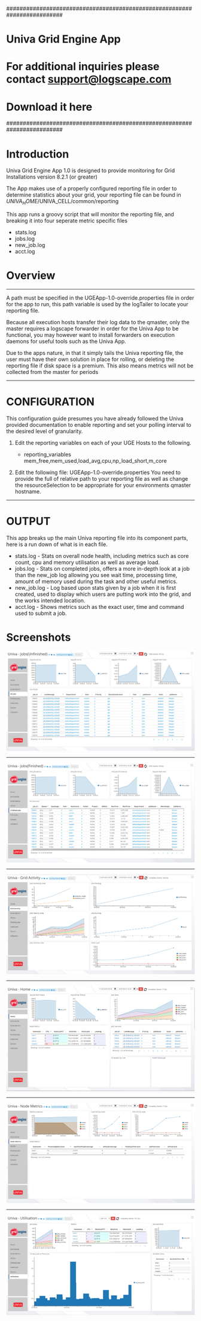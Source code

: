 #########################################################################
# Univa Grid Engine App
# For additional inquiries please contact support@logscape.com
# Download it here
#########################################################################

# Introduction
Univa Grid Engine App 1.0 is designed to provide monitoring for Grid Installations version 8.2.1 (or greater)

The App makes use of a properly configured reporting file in order to determine statistics about your grid, your reporting file can be found in $UNIVA_HOME/$UNIVA_CELL/common/reporting

This app runs a groovy script that will monitor the reporting file, and breaking it into four seperate metric specific files

- stats.log
- jobs.log
- new_job.log
- acct.log

# Overview 
-----------------------------------------------------------------------
A path must be specified in the UGEApp-1.0-override.properties file in order for the app to run, this path variable is used by the logTailer to locate your reporting file.

Because all execution hosts transfer their log data to the qmaster, only the master requires a logscape forwarder in order for the Univa App to be functional, you may however want to install forwarders on execution daemons for useful tools such as the Univa App.

Due to the apps nature, in that it simply tails the Univa reporting file, the user must have their own solution in place for rolling, or deleting the reporting file if disk space is a premium. This also means metrics will not be collected from the master for periods 

-----------------------------------------------------------------------

# CONFIGURATION

This configuration guide presumes you have already followed the Univa provided documentation to enable reporting and set your polling interval to the desired level of granularity.

1. Edit the reporting variables on each of your UGE Hosts to the following.
    * reporting_variables mem_free,mem_used,load_avg,cpu,np_load_short,m_core
    
2. Edit the following file: UGEApp-1.0-override.properties
	You need to provide the full of relative path to your reporting file as well as change the resourceSelection to be appropriate for your environments qmaster hostname.


------------------------------------------------------------------------

# OUTPUT

This app breaks up the main Univa reporting file into its component parts, here is a run down of what is in each file.

- stats.log - Stats on overall node health, including metrics such as core count, cpu and memory utilisation as well as average load. 
- jobs.log - Stats on completed jobs, offers a more in-depth look at a job than the new_job log allowing you see wait time, processing time, amount of memory used during the task and other useful metrics.
- new_job.log - Log based upon stats given by a job when it is first created, used to display which users are putting work into the grid, and the works intended location.
- acct.log - Shows metrics such as the exact user, time and command used to submit a job. 

# Screenshots 

 ![](Assets/screengrabs/all_jobs.png)

 ------------------------------------------------------------------------

 ![](Assets/screengrabs/finished_jobs.png)

 ------------------------------------------------------------------------

 ![](Assets/screengrabs/grid_activity.png)

 ------------------------------------------------------------------------

 ![](Assets/screengrabs/home.png)

 ------------------------------------------------------------------------

 ![](Assets/screengrabs/node_metrics.png)

 ------------------------------------------------------------------------

 ![](Assets/screengrabs/util.png)

